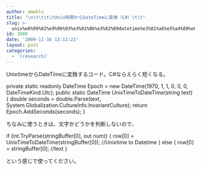 ```yaml
---
author: ameblo
title: "\n\t\t\t\tUnix時間からDateTimeに変換（C#）\t\t"
slug: >-
  unix%e6%99%82%e9%96%93%e3%81%8b%e3%82%89datetime%e3%81%ab%e5%a4%89%e6%8f%9b%ef%bc%88c%ef%bc%89
id: 3886
date: '2009-11-16 13:12:23'
layout: post
categories:
  - '[research]'
---
```


UnixtimeからDateTimeに変換するコード。C#ならえらく短くなる。

private static readonly DateTime Epoch = new DateTime(1970, 1, 1, 0, 0, 0, DateTimeKind.Utc); public static DateTime UnixTimeToDateTime(string text) { double seconds = double.Parse(text, System.Globalization.CultureInfo.InvariantCulture); return Epoch.AddSeconds(seconds); }

ちなみに使うときは、文字かどうかを判断しないので、

if (int.TryParse(stringBuffer[0], out num)) { row[0] = UnixTimeToDateTime(stringBuffer[0]); //Unixtime to Datetime } else { row[0] = stringBuffer[0]; //text }

という感じで使ってください。